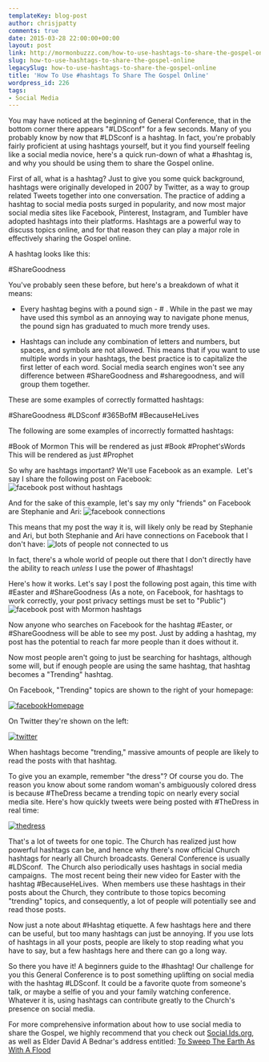 ```yaml
---
templateKey: blog-post
author: chrisjpatty
comments: true
date: 2015-03-28 22:00:00+00:00
layout: post
link: http://mormonbuzzz.com/how-to-use-hashtags-to-share-the-gospel-online/
slug: how-to-use-hashtags-to-share-the-gospel-online
legacySlug: how-to-use-hashtags-to-share-the-gospel-online
title: 'How To Use #hashtags To Share The Gospel Online'
wordpress_id: 226
tags:
- Social Media
---
```


You may have noticed at the beginning of General Conference, that in the bottom corner there appears "#LDSconf" for a few seconds. Many of you probably know by now that #LDSconf is a hashtag. In fact, you're probably fairly proficient at using hashtags yourself, but it you find yourself feeling like a social media novice, here's a quick run-down of what a #hashtag is, and why you should be using them to share the Gospel online.

First of all, what is a hashtag? Just to give you some quick background, hashtags were originally developed in 2007 by Twitter, as a way to group related Tweets together into one conversation. The practice of adding a hashtag to social media posts surged in popularity, and now most major social media sites like Facebook, Pinterest, Instagram, and Tumbler have adopted hashtags into their platforms. Hashtags are a powerful way to discuss topics online, and for that reason they can play a major role in effectively sharing the Gospel online.

A hashtag looks like this:

#ShareGoodness

You've probably seen these before, but here's a breakdown of what it means:



	
  * Every hashtag begins with a pound sign - # . While in the past we may have used this symbol as an annoying way to navigate phone menus, the pound sign has graduated to much more trendy uses.

	
  * Hashtags can include any combination of letters and numbers, but spaces, and symbols are not allowed. This means that if you want to use multiple words in your hashtags, the best practice is to capitalize the first letter of each word. Social media search engines won't see any difference between #ShareGoodness and #sharegoodness, and will group them together.


These are some examples of correctly formatted hashtags:

#ShareGoodness
#LDSconf
#365BofM
#BecauseHeLives

The following are some examples of incorrectly formatted hashtags:

#Book of Mormon
This will be rendered as just #Book
#Prophet'sWords
This will be rendered as just #Prophet

So why are hashtags important? We'll use Facebook as an example.  Let's say I share the following post on Facebook:
![facebook post without hashtags](/img/facebook-post.png)

And for the sake of this example, let's say my only "friends" on Facebook are Stephanie and Ari:
![facebook connections](/img/hashtags-01.jpg)

This means that my post the way it is, will likely only be read by Stephanie and Ari, but both Stephanie and Ari have connections on Facebook that I don't have:
![lots of people not connected to us](/img/hashtags-02.jpg)

In fact, there's a whole world of people out there that I don't directly have the ability to reach _unless_ I use the power of #hashtags!

Here's how it works. Let's say I post the following post again, this time with #Easter and #ShareGoodness (As a note, on Facebook, for hashtags to work correctly, your post privacy settings must be set to "Public")
![facebook post with Mormon hashtags](/img/facebook-post-with-hashtag.png)

Now anyone who searches on Facebook for the hashtag #Easter, or #ShareGoodness will be able to see my post. Just by adding a hashtag, my post has the potential to reach far more people than it does without it.

Now most people aren't going to just be searching for hashtags, although some will, but if enough people are using the same hashtag, that hashtag becomes a "Trending" hashtag.

On Facebook, "Trending" topics are shown to the right of your homepage:

[![facebookHomepage](/img/facebookHomepage.jpg)](/img/facebookHomepage.jpg)

On Twitter they're shown on the left:

[![twitter](/img/twitter.jpg)](/img/twitter.jpg)

When hashtags become "trending," massive amounts of people are likely to read the posts with that hashtag.

To give you an example, remember "the dress"? Of course you do. The reason you know about some random woman's ambiguously colored dress is because #TheDress became a trending topic on nearly every social media site. Here's how quickly tweets were being posted with #TheDress in real time:

[![thedress](/img/thedress.gif)](/img/thedress.gif)

That's a lot of tweets for one topic. The Church has realized just how powerful hashtags can be, and hence why there's now official Church hashtags for nearly all Church broadcasts. General Conference is usually #LDSconf.  The Church also periodically uses hashtags in social media campaigns.  The most recent being their new video for Easter with the hashtag #BecauseHeLives.  When members use these hashtags in their posts about the Church, they contribute to those topics becoming "trending" topics, and consequently, a lot of people will potentially see and read those posts.

Now just a note about #Hashtag etiquette. A few hashtags here and there can be useful, but too many hashtags can just be annoying. If you use lots of hashtags in all your posts, people are likely to stop reading what you have to say, but a few hashtags here and there can go a long way.

So there you have it! A beginners guide to the #hashtag! Our challenge for you this General Conference is to post something uplifting on social media with the hashtag #LDSconf. It could be a favorite quote from someone's talk, or maybe a selfie of you and your family watching conference. Whatever it is, using hashtags can contribute greatly to the Church's presence on social media.

For more comprehensive information about how to use social media to share the Gospel, we highly recommend that you check out [Social.lds.org](https://www.lds.org/church/share/goodness?lang=eng&cid=c:rd:ocs:shareGoodnessBednar), as well as Elder David A Bednar's address entitled: [To Sweep The Earth As With A Flood](https://www.lds.org/prophets-and-apostles/unto-all-the-world/to-sweep-the-earth-as-with-a-flood?lang=eng)
